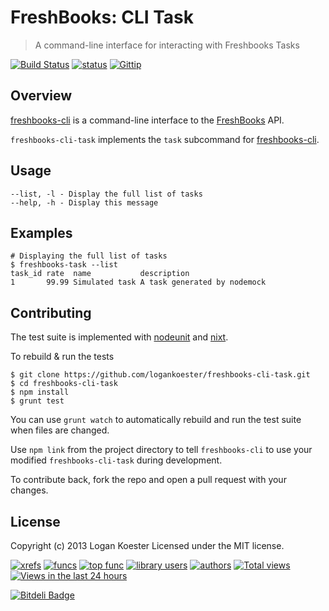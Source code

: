 # FreshBooks: CLI Task 
> A command-line interface for interacting with Freshbooks Tasks

[![Build Status](http://ci.ldk.io/logankoester/freshboooks-cli-task/)](http://ci.ldk.io/logankoester/freshboooks-cli-task/badge)
[![status](https://sourcegraph.com/api/repos/github.com/logankoester/freshboooks-cli-task/badges/status.png)](https://sourcegraph.com/github.com/logankoester/freshboooks-cli-task)
[![Gittip](http://img.shields.io/gittip/logankoester.png)](https://www.gittip.com/logankoester/)


## Overview

[freshbooks-cli](https://github.com/logankoester/freshbooks-cli) is a
command-line interface to the [FreshBooks](http://freshbooks.com/) API.

`freshbooks-cli-task` implements the `task` subcommand for
[freshbooks-cli](https://github.com/logankoester/freshbooks-cli).


## Usage

    --list, -l - Display the full list of tasks
    --help, -h - Display this message


## Examples

    # Displaying the full list of tasks
    $ freshbooks-task --list
    task_id rate  name           description                 
    1       99.99 Simulated task A task generated by nodemock


## Contributing

The test suite is implemented with
[nodeunit](https://github.com/caolan/nodeunit) and
[nixt](https://github.com/vesln/nixt).

To rebuild & run the tests

    $ git clone https://github.com/logankoester/freshbooks-cli-task.git
    $ cd freshbooks-cli-task
    $ npm install
    $ grunt test

You can use `grunt watch` to automatically rebuild and run the test suite when
files are changed.

Use `npm link` from the project directory to tell `freshbooks-cli` to use
your modified `freshbooks-cli-task` during development.

To contribute back, fork the repo and open a pull request with your changes.


## License

Copyright (c) 2013 Logan Koester
Licensed under the MIT license.


[![xrefs](https://sourcegraph.com/api/repos/github.com/logankoester/freshboooks-cli-task/badges/xrefs.png)](https://sourcegraph.com/github.com/logankoester/freshboooks-cli-task)
[![funcs](https://sourcegraph.com/api/repos/github.com/logankoester/freshboooks-cli-task/badges/funcs.png)](https://sourcegraph.com/github.com/logankoester/freshboooks-cli-task)
[![top func](https://sourcegraph.com/api/repos/github.com/logankoester/freshboooks-cli-task/badges/top-func.png)](https://sourcegraph.com/github.com/logankoester/freshboooks-cli-task)
[![library users](https://sourcegraph.com/api/repos/github.com/logankoester/freshboooks-cli-task/badges/library-users.png)](https://sourcegraph.com/github.com/logankoester/freshboooks-cli-task)
[![authors](https://sourcegraph.com/api/repos/github.com/logankoester/freshboooks-cli-task/badges/authors.png)](https://sourcegraph.com/github.com/logankoester/freshboooks-cli-task)
[![Total views](https://sourcegraph.com/api/repos/github.com/logankoester/freshboooks-cli-task/counters/views.png)](https://sourcegraph.com/github.com/logankoester/freshboooks-cli-task)
[![Views in the last 24 hours](https://sourcegraph.com/api/repos/github.com/logankoester/freshboooks-cli-task/counters/views-24h.png)](https://sourcegraph.com/github.com/logankoester/freshboooks-cli-task)


[![Bitdeli Badge](https://d2weczhvl823v0.cloudfront.net/logankoester/freshboooks-cli-task/trend.png)](https://bitdeli.com/free "Bitdeli Badge")

